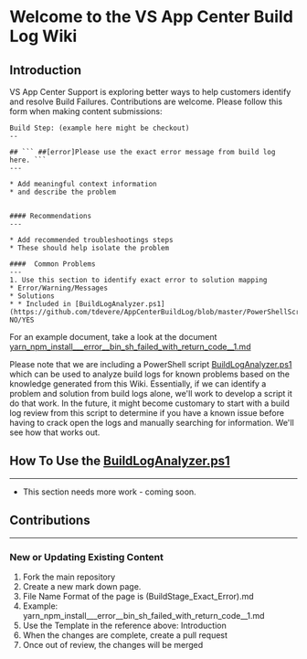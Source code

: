 # Welcome to the VS App Center Build Log Wiki

## Introduction

VS App Center Support is exploring better ways to help customers identify and resolve Build Failures. Contributions are welcome. Please follow this form when making content submissions:

```
Build Step: (example here might be checkout)
--

## ``` ##[error]Please use the exact error message from build log here. ```
---

* Add meaningful context information 
* and describe the problem


#### Recommendations
---

* Add recommended troubleshootings steps
* These should help isolate the problem

####  Common Problems
---
1. Use this section to identify exact error to solution mapping
* Error/Warning/Messages
* Solutions
* * Included in [BuildLogAnalyzer.ps1](https://github.com/tdevere/AppCenterBuildLog/blob/master/PowerShellScripts/BuildLogAnalyzer.ps1): NO/YES

```

For an example document, take a look at the document  [yarn_npm_install___error__bin_sh_failed_with_return_code__1.md](https://github.com/tdevere/AppCenterBuildLog/blob/master/yarn_npm_install___error__bin_sh_failed_with_return_code__1.md)

Please note that we are including a PowerShell script [BuildLogAnalyzer.ps1](https://github.com/tdevere/AppCenterBuildLog/blob/master/PowerShellScripts/BuildLogAnalyzer.ps1) which can be used to analyze build logs for known problems based on the knowledge generated from this Wiki. Essentially, if we can identify a problem and solution from build logs alone, we'll work to develop a script it do that work. In the future, it might become customary to start with a build log review from this script to determine if you have a known issue before having to crack open the logs and manually searching for information. We'll see how that works out.


## How To Use the [BuildLogAnalyzer.ps1](https://github.com/tdevere/AppCenterBuildLog/blob/master/PowerShellScripts/BuildLogAnalyzer.ps1)
---

* This section needs more work - coming soon.


##  Contributions
---

### New or Updating Existing Content
1. Fork the main repository
2. Create a new mark down page. 
3. File Name Format of the page is (BuildStage_Exact_Error).md
3. Example: yarn_npm_install___error__bin_sh_failed_with_return_code__1.md
4. Use the Template in the reference above: Introduction
5. When the changes are complete, create a pull request
6. Once out of review, the changes will be merged

